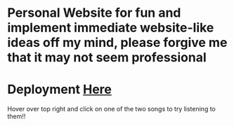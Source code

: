 # Personal Website for fun and implement immediate website-like ideas off my mind, please forgive me that it may not seem professional
# Deployment <a href="https://zhengzihao2002.github.io/HTML%20CSS/sample.html">Here</a>

Hover over top right and click on one of the two songs to try listening to them!!
